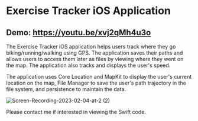 # Exercise Tracker iOS Application
## Demo: https://youtu.be/xvj2qMh4u3o
The Exercise Tracker iOS application helps users track where they go biking/running/walking using GPS. The application saves their paths and allows users to access them later as files by viewing where they went on the map. The application also tracks and displays the user's speed.

The application uses Core Location and MapKit to display the user's current location on the map, File Manager to save the user's path trajectory in the file system, and persistence to maintain the data.

![Screen-Recording-2023-02-04-at-2 (2)](https://user-images.githubusercontent.com/71235972/216754921-252dd47a-02d7-4a58-9ea0-c9a35540b696.gif)

Please contact me if interested in viewing the Swift code.
